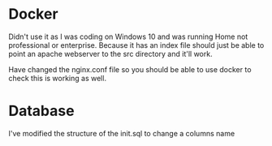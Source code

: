# Docker
Didn't use it as I was coding on Windows 10 and was running Home not professional or enterprise. Because it has an index file should just be able to point an apache webserver to the src directory and it'll work.

Have changed the nginx.conf file so you should be able to use docker to check this is working as well.

# Database
I've modified the structure of the init.sql to change a columns name